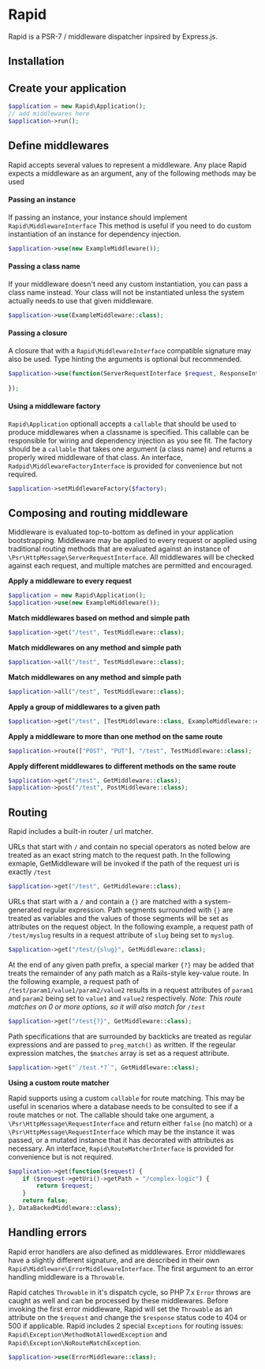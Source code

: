 # Rapid
Rapid is a PSR-7 / middleware dispatcher inpsired by Express.js.

## Installation

## Create your application
```php
$application = new Rapid\Application();
// add middlewares here
$application->run();
```

## Define middlewares
Rapid accepts several values to represent a middleware. 
Any place Rapid expects a middleware as an argument, any of the following methods may be used

#### Passing an instance
If passing an instance, your instance should implement `Rapid\MiddlewareInterface`
This method is useful if you need to do custom instantiation of an instance for dependency injection.

```php
$application->use(new ExampleMiddleware());
```

#### Passing a class name
If your middleware doesn't need any custom instantiation, you can pass a class name instead. Your class will not be instantiated unless the system actually needs to use that given middleware.

```php
$application->use(ExampleMiddleware::class);
```

#### Passing a closure
A closure that with a `Rapid\MiddlewareInterface` compatible signature
may also be used. Type hinting the arguments is optional but recommended.

```php
$application->use(function(ServerRequestInterface $request, ResponseInterface $response, callable $next) {
    
});
```

#### Using a middleware factory
`Rapid\Application` optionall accepts a `callable` that should be used to produce middlewares when a classname is specified. 
This callable can be responsible for wiring and dependency injection as you see fit. 
The factory should be a `callable` that takes one argument (a class name) and returns a properly wired middleware of that class.
An interface, `Radpid\MiddlewareFactoryInterface` is provided for convenience but not required.

```php
$application->setMiddlewareFactory($factory);
```

## Composing and routing middleware
Middleware is evaluated top-to-bottom as defined in your application bootstrapping. 
Middleware may be applied to every request or applied using traditional routing methods that are evaluated against an instance of `\Psr\HttpMessage\ServerRequestInterface`. 
All middlewares will be checked against each request, and multiple matches are permitted and encouraged.

**Apply a middleware to every request**
```php
$application = new Rapid\Application();
$application->use(new ExampleMiddleware());
```

**Match middlewares based on method and simple path**
```php
$application->get("/test", TestMiddleware::class);
```

**Match middlewares on any method and simple path**
```php
$application->all("/test", TestMiddleware::class);
```

**Match middlewares on any method and simple path**
```php
$application->all("/test", TestMiddleware::class);
```

**Apply a group of middlewares to a given path**
```php
$application->get("/test", [TestMiddleware::class, ExampleMiddleware::class]);
```

**Apply a middleware to more than one method on the same route**
```php
$application->route(["POST", "PUT"], "/test", TestMiddleware::class);
```

**Apply different middlewares to different methods on the same route**
```php
$application->get("/test", GetMiddleware::class);
$application->post("/test", PostMiddleware::class);
```

## Routing
Rapid includes a built-in router / url matcher.

URLs that start with `/` and contain no special operators as noted below are treated as an exact string match to the request path. In the following exmaple, GetMiddleware will be invoked if the path of the request uri is exactly `/test`
```php
$application->get("/test", GetMiddleware::class);
```

URLs that start with a `/` and contain a `{}` are matched with a system-generated regular expression. Path segments surrounded with `{}` are treated as variables and the values of those segments will be set as attributes on the request object.
In the following example, a request path of `/test/myslug` results in a request attribute of `slug` being set to `myslug`.
```php
$application->get("/test/{slug}", GetMiddleware::class);
```

At the end of any given path prefix, a special marker `{?}` may be added that treats the remainder of any path match as a Rails-style key-value route.
In the following example, a request path of `/test/param1/value1/param2/value2` results in a request attributes of `param1` and `param2` being set to `value1` and `value2` respectively. 
*Note: This route matches on 0 or more options, so it will also match for `/test`* 
```php
$application->get("/test{?}", GetMiddleware::class);
```

Path specifications that are surrounded by backticks are treated as regular expressions and are passed to `preg_match()` as written. If the regeular expression matches, the `$matches` array is set as a request attribute.
```php
$application->get("`/test.*?`", GetMiddleware::class);
```

**Using a custom route matcher**

Rapid supports using a custom `callable` for route matching. This may be useful in scenarios where a database needs to be consulted to see if a route matches or not. 
The callable should take one argument, a `\Psr\HttpMessage\RequestInterface` and return either `false` (no match) or a `\Psr\HttpMessage\RequestInterface` which may be the instance it was passed, or a mutated instance that it has decorated with attributes as necessary. 
An interface, `Rapid\RouteMatcherInterface` is provided for convenience but is not required.
```php
$application->get(function($request) {
    if ($request->getUri()->getPath = "/complex-logic") {
        return $request;    
    }
    return false;    
}, DataBackedMiddleware::class);
```

## Handling errors
Rapid error handlers are also defined as middlewares. 
Error middlewares have a slightly different signature, and are described in their own `Rapid\Middleware\ErrorMiddlewareInterface`. 
The first argument to an error handling middleware is a `Throwable`. 


Rapid catches `Throwable` in it's dispatch cycle, so PHP 7.x `Error` throws are caught as well and can be processed by these middlewares. 
Before invoking the first error middleware, Rapid will set the `Throwable` as an attribute on the `$request` and change the `$response` status code to 404 or 500 if applicable. 
Rapid includes 2 special `Exceptions` for routing issues: `Rapid\Exception\MethodNotAllowedException` and `Rapid\Exception\NoRouteMatchException`.

```php
$application->use(ErrorMiddleware::class);
```